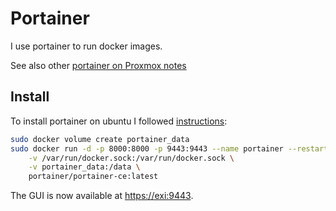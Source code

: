 # Portainer

I use portainer to run docker images.

See also other [portainer on Proxmox notes](/proxmox/portainer.md)

## Install

To install portainer on ubuntu I followed
[instructions](https://docs.portainer.io/start/install-ce/server/docker/linux):

```sh
sudo docker volume create portainer_data
sudo docker run -d -p 8000:8000 -p 9443:9443 --name portainer --restart=always \
    -v /var/run/docker.sock:/var/run/docker.sock \
    -v portainer_data:/data \
    portainer/portainer-ce:latest
```

The GUI is now available at [https://exi:9443](https://exi:9443).
